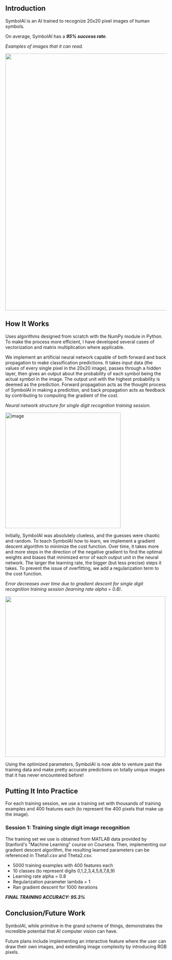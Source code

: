 ## Introduction

SymbolAI is an AI trained to recognize 20x20 pixel images of human symbols.

On average, SymbolAI has a ***95% success rate***.

*Examples of images that it can read.*

<img src="https://user-images.githubusercontent.com/106856325/173853045-bdb886f9-eea0-445f-b35e-8f72d841cabf.png" width="800">

## How It Works

Uses algorithms designed from scratch with the NumPy module in Python. To make the process more efficient, I have developed several cases of vectorization and matrix multiplication where applicable.

We implement an artificial neural network capable of both forward and back propagation to make classification predictions. It takes input data (the values of every single pixel in the 20x20 image), passes through a hidden layer, then gives an output about the probability of each symbol being the actual symbol in the image. The output unit with the highest probability is deemed as the prediction. Forward propagation acts as the thought process of SymbolAI in making a prediction, and back propagation acts as feedback by contributing to computing the gradient of the cost.

*Neural network structure for single digit recognition training session.*

<img width="360" alt="image" src="https://user-images.githubusercontent.com/106856325/173197002-c5241e06-d84e-4c4c-8853-ced0647d48da.png">

Initially, SymbolAI was absolutely clueless, and the guesses were chaotic and random. To teach SymbolAI how to learn, we implement a gradient descent algorithm to minimize the cost function. Over time, it takes more and more steps in the direction of the negative gradient to find the optimal weights and biases that minimized error of each output unit in the neural network. The larger the learning rate, the bigger (but less precise) steps it takes. To prevent the issue of overfitting, we add a regularization term to the cost function.

*Error decreases over time due to gradient descent for single digit recognition training session (learning rate alpha = 0.8).*

<img src="https://user-images.githubusercontent.com/106856325/173171486-c9810d2d-65ea-4da1-83fa-682cc5561540.png" width="500">

Using the optimized parameters, SymbolAI is now able to venture past the training data and make pretty accurate predictions on totally unique images that it has never encountered before!

## Putting It Into Practice

For each training session, we use a training set with thousands of training examples and 400 features each (to represent the 400 pixels that make up the image).

### Session 1: Training single digit image recognition

The training set we use is obtained from MATLAB data provided by Stanford's "Machine Learning" course on Coursera. Then, implementing our gradient descent algorithm, the resulting learned parameters can be referenced in Theta1.csv and Theta2.csv.

- 5000 training examples with 400 features each
- 10 classes (to represent digits 0,1,2,3,4,5,6,7,8,9)
- Learning rate alpha = 0.8
- Regularization parameter lambda = 1
- Ran gradient descent for 1000 iterations

***FINAL TRAINING ACCURACY: 95.3%***

## Conclusion/Future Work

SymbolAI, while primitive in the grand scheme of things, demonstrates the incredible potential that AI computer vision can have.

Future plans include implementing an interactive feature where the user can draw their own images, and extending image complexity by introducing RGB pixels.
